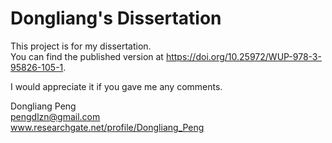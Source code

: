 # Dongliang's Dissertation

This project is for my dissertation.  
You can find the published version at https://doi.org/10.25972/WUP-978-3-95826-105-1.

I would appreciate it if you gave me any comments.

Dongliang Peng  
pengdlzn@gmail.com  
www.researchgate.net/profile/Dongliang_Peng
